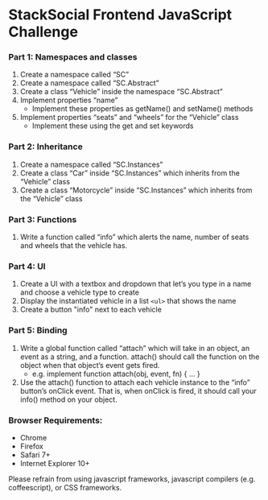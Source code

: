# StackSocial Frontend JavaScript Challenge

### Part 1: Namespaces and classes
1. Create a namespace called “SC”
2. Create a namespace called “SC.Abstract”
3. Create a class “Vehicle” inside the namespace “SC.Abstract”
4. Implement properties “name”
    * Implement these properties as getName() and setName() methods
5. Implement properties “seats” and “wheels” for the “Vehicle” class
    * Implement these using the get and set keywords

### Part 2: Inheritance
1. Create a namespace called “SC.Instances”
2. Create a class “Car” inside “SC.Instances” which inherits from the “Vehicle” class
3. Create a class “Motorcycle” inside “SC.Instances” which inherits from the “Vehicle” class

### Part 3: Functions
1. Write a function called “info” which alerts the name, number of seats and wheels that the vehicle has.

### Part 4: UI
1. Create a UI with a textbox and dropdown that let’s you type in a name and choose a vehicle type to create
2. Display the instantiated vehicle in a list `<ul>` that shows the name
3. Create a button "info" next to each vehicle

### Part 5: Binding
1. Write a global function called “attach” which will take in an object, an event as a string, and a function. attach() should call the function on the object when that object’s event gets fired.
      * e.g. implement function attach(obj, event, fn) { … }
2. Use the attach() function to attach each vehicle instance to the “info” button’s onClick event. That is, when onClick is fired, it should call your info() method on your object.

### Browser Requirements:
* Chrome
* Firefox
* Safari 7+
* Internet Explorer 10+

Please refrain from using javascript frameworks, javascript compilers (e.g. coffeescript), or CSS frameworks.